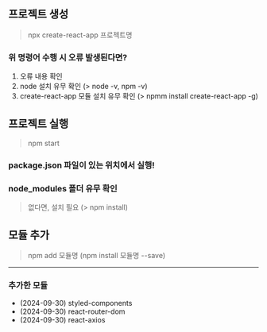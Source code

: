 ## 프로젝트 생성
> npx create-react-app 프로젝트명

### 위 명령어 수행 시 오류 발생된다면?
1. 오류 내용 확인
2. node 설치 유무 확인 (> node -v, npm -v)
3. create-react-app 모듈 설치 유무 확인
   (> npmm install create-react-app -g)

## 프로젝트 실행
> npm start
### package.json 파일이 있는 위치에서 실행!
### node_modules 폴더 유무 확인
> 없다면, 설치 필요 (> npm install)

## 모듈 추가
> npm add 모듈명
(npm install 모듈명 --save)

--- 

### 추가한 모듈
- (2024-09-30) styled-components
- (2024-09-30) react-router-dom
- (2024-09-30) react-axios